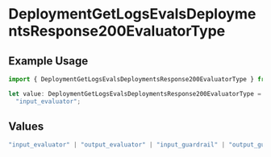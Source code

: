 # DeploymentGetLogsEvalsDeploymentsResponse200EvaluatorType

## Example Usage

```typescript
import { DeploymentGetLogsEvalsDeploymentsResponse200EvaluatorType } from "@orq-ai/node/models/operations";

let value: DeploymentGetLogsEvalsDeploymentsResponse200EvaluatorType =
  "input_evaluator";
```

## Values

```typescript
"input_evaluator" | "output_evaluator" | "input_guardrail" | "output_guardrail"
```